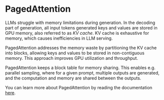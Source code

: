 # PagedAttention

LLMs struggle with memory limitations during generation. In the decoding part of generation, all input tokens generated keys and values are stored in GPU memory, also referred to as _KV cache_. KV cache is exhaustive for memory, which causes inefficiencies in LLM serving.

PagedAttention addresses the memory waste by partitioning the KV cache into blocks, allowing keys and values to be stored in non-contiguous memory. This approach improves GPU utilization and throughput.

PagedAttention keeps a block table for memory sharing. This enables e.g. parallel sampling, where for a given prompt, multiple outputs are generated, and the computation and memory are shared between the outputs.

You can learn more about PagedAttention by reading the documentation [here](https://vllm.ai/).
